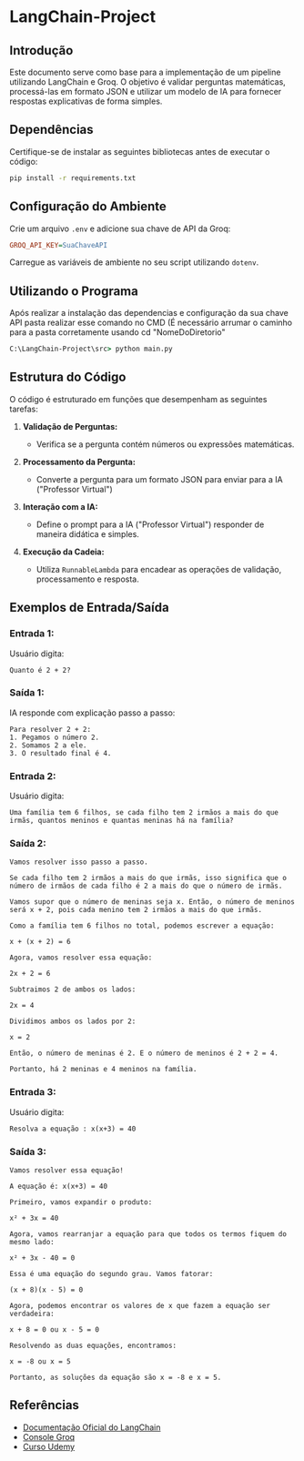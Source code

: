 # LangChain-Project

## Introdução
Este documento serve como base para a implementação de um pipeline utilizando LangChain e Groq. O objetivo é validar perguntas matemáticas, processá-las em formato JSON e utilizar um modelo de IA para fornecer respostas explicativas de forma simples.

## Dependências
Certifique-se de instalar as seguintes bibliotecas antes de executar o código:

```bash
pip install -r requirements.txt
```

## Configuração do Ambiente
Crie um arquivo `.env` e adicione sua chave de API da Groq:

```ini
GROQ_API_KEY=SuaChaveAPI
```

Carregue as variáveis de ambiente no seu script utilizando `dotenv`.

## Utilizando o Programa
Após realizar a instalação das dependencias e configuração da sua chave API pasta realizar esse comando no CMD (É necessário arrumar o caminho para a pasta corretamente usando cd "NomeDoDiretorio"
```cmd
C:\LangChain-Project\src> python main.py
```

## Estrutura do Código
O código é estruturado em funções que desempenham as seguintes tarefas:

1. **Validação de Perguntas:**
   - Verifica se a pergunta contém números ou expressões matemáticas.

2. **Processamento da Pergunta:**
   - Converte a pergunta para um formato JSON para enviar para a IA ("Professor Virtual")

3. **Interação com a IA:**
   - Define o prompt para a IA ("Professor Virtual") responder de maneira didática e simples.

4. **Execução da Cadeia:**
   - Utiliza `RunnableLambda` para encadear as operações de validação, processamento e resposta.

## Exemplos de Entrada/Saída
### Entrada 1:
Usuário digita:
```
Quanto é 2 + 2?
```
### Saída 1:
IA responde com explicação passo a passo:
```
Para resolver 2 + 2:
1. Pegamos o número 2.
2. Somamos 2 a ele.
3. O resultado final é 4.
```

### Entrada 2:
Usuário digita:
```
Uma família tem 6 filhos, se cada filho tem 2 irmãos a mais do que irmãs, quantos meninos e quantas meninas há na família?
```
### Saída 2:
```
Vamos resolver isso passo a passo.

Se cada filho tem 2 irmãos a mais do que irmãs, isso significa que o número de irmãos de cada filho é 2 a mais do que o número de irmãs.

Vamos supor que o número de meninas seja x. Então, o número de meninos será x + 2, pois cada menino tem 2 irmãos a mais do que irmãs. 

Como a família tem 6 filhos no total, podemos escrever a equação:

x + (x + 2) = 6

Agora, vamos resolver essa equação:

2x + 2 = 6

Subtraimos 2 de ambos os lados:

2x = 4

Dividimos ambos os lados por 2:

x = 2

Então, o número de meninas é 2. E o número de meninos é 2 + 2 = 4.

Portanto, há 2 meninas e 4 meninos na família.

```
### Entrada 3:
Usuário digita:
```
Resolva a equação : x(x+3) = 40
```
### Saída 3:
```
Vamos resolver essa equação!

A equação é: x(x+3) = 40

Primeiro, vamos expandir o produto:

x² + 3x = 40

Agora, vamos rearranjar a equação para que todos os termos fiquem do mesmo lado:

x² + 3x - 40 = 0

Essa é uma equação do segundo grau. Vamos fatorar:

(x + 8)(x - 5) = 0

Agora, podemos encontrar os valores de x que fazem a equação ser verdadeira:

x + 8 = 0 ou x - 5 = 0

Resolvendo as duas equações, encontramos:

x = -8 ou x = 5

Portanto, as soluções da equação são x = -8 e x = 5.

```

## Referências
- [Documentação Oficial do LangChain](https://python.langchain.com/)
- [Console Groq](https://console.groq.com/docs/text-chat)
- [Curso Udemy](https://www.udemy.com/course/lanchain/?couponCode=KEEPLEARNINGBR)

